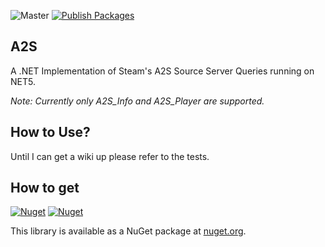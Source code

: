 ![Master](https://github.com/Crytilis/A2S/actions/workflows/main.yml/badge.svg?branch=master) [![Publish Packages](https://github.com/Crytilis/A2S/actions/workflows/publish.yml/badge.svg?branch=master&event=push)](https://www.nuget.org/packages/A2S/)
## A2S
A .NET Implementation of Steam's A2S Source Server Queries running on NET5. 

*Note: Currently only A2S_Info and A2S_Player are supported.*


## How to Use?
Until I can get a wiki up please refer to the tests.

## How to get
[![Nuget](https://img.shields.io/nuget/dt/A2S?color=blue)](https://www.nuget.org/packages/A2S)
[![Nuget](https://img.shields.io/nuget/v/A2S)](https://www.nuget.org/packages/A2S)

This library is available as a NuGet package at [nuget.org](https://www.nuget.org/packages/A2S/).
